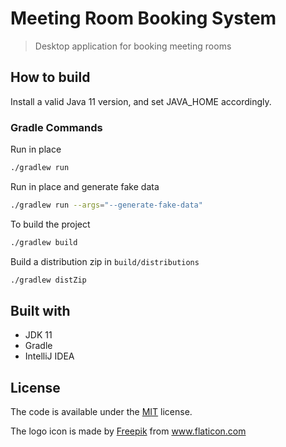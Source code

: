# Meeting Room Booking System

> Desktop application for booking meeting rooms

## How to build

Install a valid Java 11 version, and set JAVA_HOME accordingly.

### Gradle Commands

Run in place

```bash
./gradlew run
```

Run in place and generate fake data 

```bash
./gradlew run --args="--generate-fake-data"
```

To build the project

```bash
./gradlew build
```

Build a distribution zip in `build/distributions`

```bash
./gradlew distZip
```

## Built with

* JDK 11
* Gradle
* IntelliJ IDEA

## License

The code is available under the [MIT](LICENSE) license.

The logo icon is made by <a href="https://www.freepik.com" title="Freepik">Freepik</a>
from <a href="https://www.flaticon.com/" title="Flaticon">www.flaticon.com</a>

